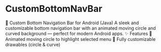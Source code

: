 # CustomBottomNavBar
📱 Custom Bottom Navigation Bar for Android (Java) A sleek and customizable bottom navigation bar with an animated moving circle and curved background — perfect for modern Android apps.  ✨ Features 🔵 Animated moving circle to highlight selected menu  🎨 Fully customizable drawables (circle &amp; curve)  
